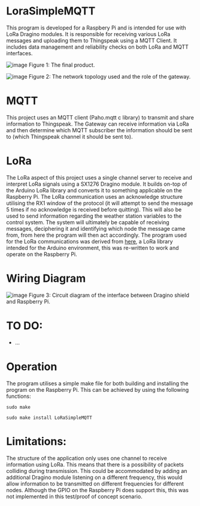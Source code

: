 # LoraSimpleMQTT
This program is developed for a Raspbery Pi and is intended for use with LoRa Dragino modules. It is responsible for receiving various LoRa messages and uploading them to Thingspeak using a MQTT Client. It includes data management and reliability checks on both LoRa and MQTT interfaces.


![image](https://drive.google.com/uc?export=view&id=1IyFwkndXneeQ8KbWKOkJTJl4UHYygkWe)
Figure 1: The final product.

![image](https://drive.google.com/uc?export=view&id=1XWNL8NdCEkjr6fpAYRsgic4OdOn5ZbUE)
Figure 2: The network topology used and the role of the gateway.

# MQTT
This project uses an MQTT client (Paho.mqtt c library) to transmit and share information to Thingspeak. The Gateway can receive information via LoRa and then determine which MQTT subscriber the information should be sent to (which Thingspeak channel it should be sent to).

# LoRa
The LoRa aspect of this project uses a single channel server to receive and interpret LoRa signals using a SX1276 Dragino module. It builds on-top of the Arduino LoRa library and converts it to something applicable on the Raspberry Pi. The LoRa communication uses an acknowledge structure utilising the RX1 window of the protocol (it will attempt to send the message 5 times if no acknowledge is received before quitting). This will also be used to send information regarding the weather station variables to the control system. The system will ultimately be capable of receiving messages, deciphering it and identifying which node the message came from, from here the program will then act accordingly. The program used for the LoRa communications was derived from [here](https://github.com/sandeepmistry/arduino-LoRa), a LoRa library intended for the Arduino environment, this was re-written to work and operate on the Raspberry Pi.

# Wiring Diagram
![image](https://drive.google.com/uc?export=view&id=1YM_XTfLAoK2r2KCQsAAmkSWHfu61cNFR)
Figure 3: Circuit diagram of the interface between Dragino shield and Raspberry Pi.

# TO DO:
- ...
# Operation
The program utilises a simple make file for both building and installing the program on the Raspberry Pi. This can be achieved by using the following functions:
```
sudo make

sudo make install LoRaSimpleMQTT
```

# Limitations:
The structure of the application only uses one channel to receive information using LoRa. This means that there is a possibility of packets colliding during transmission. This could be accommodated by adding an additional Dragino module listening on a different frequency, this would allow information to be transmitted on different frequencies for different nodes. Although the GPIO on the Raspberry Pi does support this, this was not implemented in this test/proof of concept scenario.
